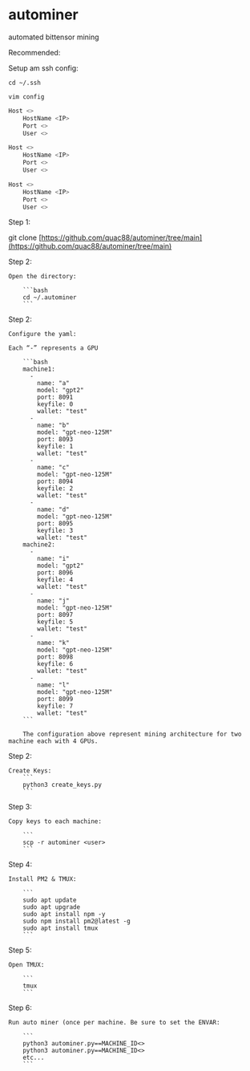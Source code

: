 # autominer
automated bittensor mining

Recommended:

Setup am ssh config:

```
cd ~/.ssh
```
```
vim config
```

```bash
Host <>
	HostName <IP>
	Port <>
	User <>

Host <>
	HostName <IP>
	Port <>
	User <>

Host <>
	HostName <IP>
	Port <>
	User <>
```

Step 1:

git clone [https://github.com/quac88/autominer/tree/main](https://github.com/quac88/autominer/tree/main)

Step 2:

	Open the directory:

		```bash
		cd ~/.autominer
		```

Step 2: 

	Configure the yaml:

	Each “-” represents a GPU

		```bash
		machine1:
		  -
		    name: "a"
		    model: "gpt2"
		    port: 8091
		    keyfile: 0
		    wallet: "test"
		  -
		    name: "b"
		    model: "gpt-neo-125M"
		    port: 8093
		    keyfile: 1
		    wallet: "test"
		  -
		    name: "c"
		    model: "gpt-neo-125M"
		    port: 8094
		    keyfile: 2
		    wallet: "test"
		  -
		    name: "d"
		    model: "gpt-neo-125M"
		    port: 8095
		    keyfile: 3
		    wallet: "test"
		machine2:
		  -
		    name: "i"
		    model: "gpt2"
		    port: 8096
		    keyfile: 4
		    wallet: "test"
		  -
		    name: "j"
		    model: "gpt-neo-125M"
		    port: 8097
		    keyfile: 5
		    wallet: "test"
		  -
		    name: "k"
		    model: "gpt-neo-125M"
		    port: 8098
		    keyfile: 6
		    wallet: "test"
		  -
		    name: "l"
		    model: "gpt-neo-125M"
		    port: 8099
		    keyfile: 7
		    wallet: "test"
		```

		The configuration above represent mining architecture for two machine each with 4 GPUs.

Step 2:

	Create Keys:
		```
		python3 create_keys.py
		```

Step 3: 

	Copy keys to each machine:

		```
		scp -r autominer <user>
		```

Step 4:

	Install PM2 & TMUX:

		```
		sudo apt update
		sudo apt upgrade
		sudo apt install npm -y
		sudo npm install pm2@latest -g
		sudo apt install tmux
		```

Step 5:

	Open TMUX:

		```
		tmux
		```

Step 6: 

	Run auto miner (once per machine. Be sure to set the ENVAR:

  		```
		python3 autominer.py==MACHINE_ID<>
		python3 autominer.py==MACHINE_ID<>
		etc...
		```
  
